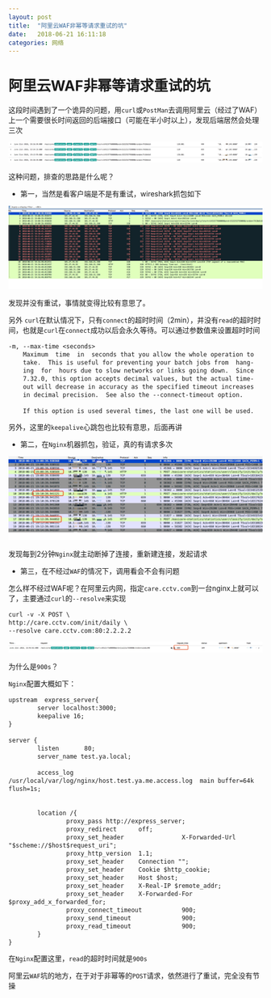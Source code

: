 ```yaml
---
layout: post
title:  "阿里云WAF非幂等请求重试的坑"
date:   2018-06-21 16:11:18
categories: 网络
---
```



# 阿里云WAF非幂等请求重试的坑

这段时间遇到了一个诡异的问题，用`curl`或`PostMan`去调用阿里云（经过了WAF）上一个需要很长时间返回的后端接口（可能在半小时以上），发现后端居然会处理三次

![](/media/15295844321816/15295874011181.jpg)


这种问题，排查的思路是什么呢？

- 第一，当然是看客户端是不是有重试，wireshark抓包如下

![](/media/15295844321816/15295869649989.jpg)

发现并没有重试，事情就变得比较有意思了。

另外
`curl`在默认情况下，只有`connect`的超时时间（2min），并没有`read`的超时时间，也就是`curl`在`connect`成功以后会永久等待。可以通过参数值来设置超时时间

```
-m, --max-time <seconds>
    Maximum  time  in  seconds that you allow the whole operation to
    take.  This is useful for preventing your batch jobs from  hang‐
    ing  for  hours due to slow networks or links going down.  Since
    7.32.0, this option accepts decimal values, but the actual time‐
    out will decrease in accuracy as the specified timeout increases
    in decimal precision.  See also the --connect-timeout option.

    If this option is used several times, the last one will be used.
```

另外，这里的`keepalive`心跳包也比较有意思，后面再讲

- 第二，在`Nginx`机器抓包，验证，真的有请求多次

![](/media/15295844321816/15295874991093.jpg)

发现每到2分钟`Nginx`就主动断掉了连接，重新建连接，发起请求

- 第三，在不经过`WAF`的情况下，调用看会不会有问题

怎么样不经过WAF呢？在阿里云内网，指定`care.cctv.com`到一台nginx上就可以了，主要通过`curl`的`--resolve`来实现

```
curl -v -X POST \
http://care.cctv.com/init/daily \
--resolve care.cctv.com:80:2.2.2.2
```

![](/media/15295844321816/15295876827707.jpg)

为什么是`900s`？

`Nginx`配置大概如下：

```
upstream  express_server{
        server localhost:3000;
        keepalive 16;
}

server {
        listen       80;
        server_name test.ya.local;

        access_log  /usr/local/var/log/nginx/host.test.ya.me.access.log  main buffer=64k flush=1s;


        location /{
                proxy_pass http://express_server;
                proxy_redirect      off;
                proxy_set_header                X-Forwarded-Url         "$scheme://$host$request_uri";
                proxy_http_version  1.1;
                proxy_set_header    Connection "";
                proxy_set_header    Cookie $http_cookie;
                proxy_set_header    Host $host;
                proxy_set_header    X-Real-IP $remote_addr;
                proxy_set_header    X-Forwarded-For $proxy_add_x_forwarded_for;
                proxy_connect_timeout           900;
                proxy_send_timeout              900;
                proxy_read_timeout              900;
        }
}
```

在`Nginx`配置这里，`read`的超时时间就是`900s`

阿里云`WAF`坑的地方，在于对于非幂等的`POST`请求，依然进行了重试，完全没有节操

